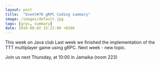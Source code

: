 ```yaml
---
layout: post
title:  "Event#70 gRPC Coding summary"
image: /images/default.jpg
tags: [grpc, summary]
date: 2018-08-02 15:21:00 +0200
---
```


This week on Java club Last week we finished the implementation of the TTT multiplayer game using gRPC. Next week - new topic.[]()

Join us next Thursday, at 10:00 in Jamaika (room 223)